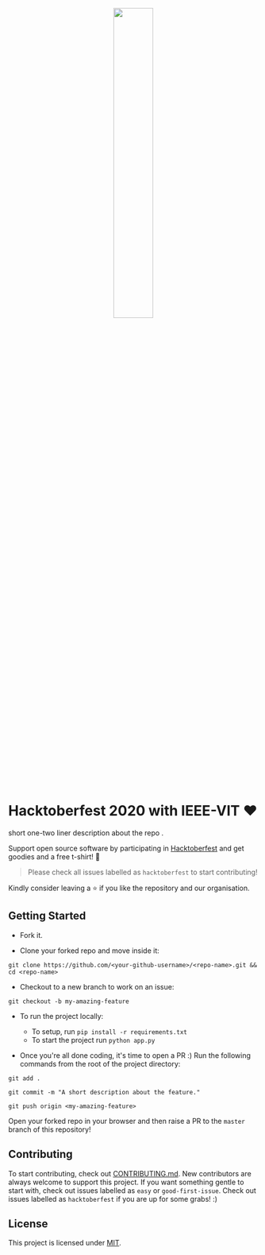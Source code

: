 <p align="center"><img width="40%" src="https://hacktoberfest.digitalocean.com/assets/HF-full-logo-b05d5eb32b3f3ecc9b2240526104cf4da3187b8b61963dd9042fdc2536e4a76c.svg"/></p>

# Hacktoberfest 2020 with IEEE-VIT :heart:
short one-two liner description about the repo .

Support open source software by participating in [Hacktoberfest](https://hacktoberfest.digitalocean.com) and get goodies and a free t-shirt! :yellow_heart:

> Please check all issues labelled as `hacktoberfest` to start contributing!

Kindly consider leaving a :star: if you like the repository and our organisation.

## Getting Started
* Fork it.

* Clone your forked repo and move inside it:

`git clone https://github.com/<your-github-username>/<repo-name>.git && cd <repo-name>`

* Checkout to a new branch to work on an issue:

`git checkout -b my-amazing-feature`

* To run the project locally:
  * To setup, run `pip install -r requirements.txt`
  * To start the project run `python app.py`


* Once you're all done coding, it's time to open a PR :)
Run the following commands from the root of the project directory:

`git add .`

`git commit -m "A short description about the feature."`

`git push origin <my-amazing-feature>`

Open your forked repo in your browser and then raise a PR to the `master` branch of this repository!



## Contributing
To start contributing, check out [CONTRIBUTING.md](https://github.com/IEEE-VIT/flaskly/blob/master/CONTRIBUTING.md). New contributors are always welcome to support this project. If you want something gentle to start with, check out issues labelled as `easy` or `good-first-issue`. Check out issues labelled as `hacktoberfest` if you are up for some grabs! :) 

## License
This project is licensed under [MIT](https://github.com/IEEE-VIT/flaskly/blob/master/LICENSE).
